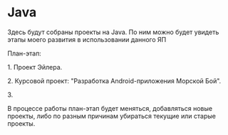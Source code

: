 # Java
<p>Здесь будут собраны проекты на Java. По ним можно будет увидеть этапы моего развития в использовании данного ЯП</p>
<p>План-этап:</p>
<p>1. Проект Эйлера.</p>
<p>2. Курсовой проект: "Разработка Android-приложения Морской Бой".</p>
<p>3. </p>

<p>В процессе работы план-этап будет меняться, добавляться новые проекты, либо по разным причинам убираться текущие или старые проекты.</p>
